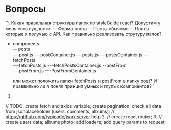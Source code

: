 # Вопросы

`1. Какая правильная структура папок по styleGuide react?
  Допустим у меня есть сущности:
-- Форма поста
-- Посты обычные
-- Посты которые я получаю с API.
Как правильно реализовать струтуру папок?

- components \
  -- posts \
  ---post.js
  ---postContainer.js
  ---posts.js
  ---postsContainer.js
  --fetchPosts \
  ---fetchPosts.js
  ---fetchPostsContainer.js
  --postFrom \
  ---postFrom.js
  ---PostFromContainer.js

  или может положить папки fetchPosts и postFrom в папку post? И праввильно ли я понял принцип умных и глупых компонентов?
`

1.
  // TODO: create fetch and axios variable; create pagination; check all data from jsonplaceholder (users, comments, albums);
  // https://github.com/typicode/json-server help
2.
 // create react router;
3.
 // create users data; albums photo; add loaders; add query params to request;
 